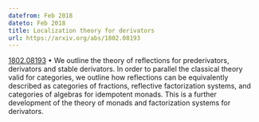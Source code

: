```yaml
---
datefrom: Feb 2018
dateto: Feb 2018
title: Localization theory for derivators
url: https://arxiv.org/abs/1802.08193
---
```


[1802.08193](https://arxiv.org/abs/1802.08193) • We outline the theory of reflections for prederivators, derivators and stable derivators. In order to parallel the classical theory valid for categories, we outline how reflections can be equivalently described as categories of fractions, reflective factorization systems, and categories of algebras for idempotent monads. This is a further development of the theory of monads and factorization systems for derivators.
